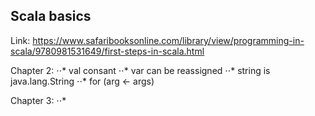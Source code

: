 ## Scala basics

Link:
https://www.safaribooksonline.com/library/view/programming-in-scala/9780981531649/first-steps-in-scala.html

Chapter 2:
⋅⋅* val consant
⋅⋅* var can be reassigned
⋅⋅* string is java.lang.String
⋅⋅* for (arg <- args)

Chapter 3:
⋅⋅* 

